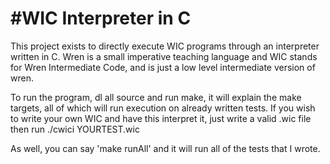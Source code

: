 #WIC Interpreter in C
========

This project exists to directly execute WIC programs through an interpreter written in C.
Wren is a small imperative teaching language and WIC stands for
Wren Intermediate Code, and is just a low level intermediate version
of wren.

To run the program, dl all source and run make, it will explain the make targets,
all of which will run execution on already written tests. If you wish to write
your own WIC and have this interpret it, just write a valid .wic file then 
run ./cwici YOURTEST.wic 

As well, you can say 'make runAll' and it will run all of the tests that I wrote.
